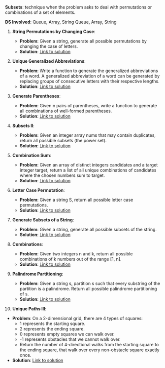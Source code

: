 **Subsets**:
technique when the problem asks to deal with permutations or combinations of a set of elements.

**DS Involved:** Queue, Array, String Queue, Array, String

1. **String Permutations by Changing Case**:
   - **Problem**: Given a string, generate all possible permutations by changing the case of letters.
   - **Solution**: [Link to solution](https://leetcode.com/problems/letter-case-permutation/)

2. **Unique Generalized Abbreviations**:
   - **Problem**: Write a function to generate the generalized abbreviations of a word. A generalized abbreviation of a word can be generated by replacing groups of consecutive letters with their respective lengths.
   - **Solution**: [Link to solution](https://leetcode.com/problems/generalized-abbreviation/)
3. **Generate Parentheses**:
   - **Problem**: Given n pairs of parentheses, write a function to generate all combinations of well-formed parentheses.
   - **Solution**: [Link to solution](https://leetcode.com/problems/generate-parentheses/)

4. **Subsets II**:
   - **Problem**: Given an integer array nums that may contain duplicates, return all possible subsets (the power set).
   - **Solution**: [Link to solution](https://leetcode.com/problems/subsets-ii/)

5. **Combination Sum**:
   - **Problem**: Given an array of distinct integers candidates and a target integer target, return a list of all unique combinations of candidates where the chosen numbers sum to target.
   - **Solution**: [Link to solution](https://leetcode.com/problems/combination-sum/)

6. **Letter Case Permutation**:
   - **Problem**: Given a string S, return all possible letter case permutations.
   - **Solution**: [Link to solution](https://leetcode.com/problems/letter-case-permutation/)

7. **Generate Subsets of a String**:
   - **Problem**: Given a string, generate all possible subsets of the string.
   - **Solution**: [Link to solution](https://www.geeksforgeeks.org/print-subsets-given-string/)

8. **Combinations**:
   - **Problem**: Given two integers n and k, return all possible combinations of k numbers out of the range [1, n].
   - **Solution**: [Link to solution](https://leetcode.com/problems/combinations/)

9. **Palindrome Partitioning**:
   - **Problem**: Given a string s, partition s such that every substring of the partition is a palindrome. Return all possible palindrome partitioning of s.
   - **Solution**: [Link to solution](https://leetcode.com/problems/palindrome-partitioning/)

10. **Unique Paths III**:
   - **Problem**: On a 2-dimensional grid, there are 4 types of squares:
     - 1 represents the starting square.
     - 2 represents the ending square.
     - 0 represents empty squares we can walk over.
     - -1 represents obstacles that we cannot walk over.
     - Return the number of 4-directional walks from the starting square to the ending square, that walk over every non-obstacle square exactly once.
   - **Solution**: [Link to solution](https://leetcode.com/problems/unique-paths-iii/)
